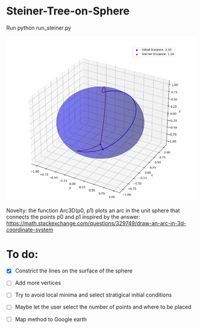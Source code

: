 # Steiner-Tree-on-Sphere
<!-- Returns the Steiner tree on the surface of a sphere. Based on code by Samuel-Retter

<img src="https://github.com/giopolykra/Steiner-Tree-on-Sphere/blob/master/Steiner_tree.png" width="2500">

# Update: -->

Run python run_steiner.py

<img src="https://github.com/giopolykra/Steiner-Tree-on-Sphere/blob/master/Screenshot%20from%202023-01-28%2019-55-14.png" width="2500">

Novelty: the function Arc3D(p0, p1) plots an arc in the unit sphere that connects the points p0 and p1
inspired by the answer: https://math.stackexchange.com/questions/329749/draw-an-arc-in-3d-coordinate-system
# To do:
- [x] Constrict the lines on the surface of the sphere
- [ ] Add more vertices
- [ ] Try to avoid local minima and select stratigical initial conditions
- [ ] Maybe let the user select the number of points and where to be placed
- [ ] Map method to Google earth

